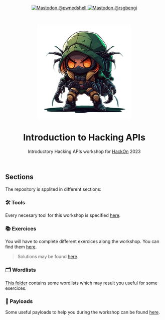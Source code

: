 <p align="center">
    <a href="https://infosec.exchange/@pwnedshell" target="_blank">
        <img alt="Mastodon @pwnedshell" src="https://img.shields.io/mastodon/follow/109304432038435279?domain=https%3A%2F%2Finfosec.exchange&label=%40PwnedShell&logo=mastodon&style=for-the-badge">
    </a>
    <a href="https://infosec.exchange/@rsgbengi" target="_blank">
        <img alt="Mastodon @rsgbengi" src="https://img.shields.io/mastodon/follow/109654976841596926?domain=https%3A%2F%2Finfosec.exchange&label=%40Rsgbengi&logo=mastodon&style=for-the-badge">
    </a>
</p>

<br>
<p align="center">
  <a href="#">
    <img src="src/img/logo.png" alt="Logo" width="300" height="300">
  </a>

  <h1 align="center">Introduction to Hacking APIs</h1>

  <p align="center">
    Introductory Hacking APIs workshop for <a href="https://hackon.es">HackOn</a> 2023
  </p>
</p>

<br>

## Sections
The repository is spplited in different sections:

### 🛠️ Tools
Every necesary tool for this workshop is specified [here](doc/Tools.md).

### 📚 Exercices
You will have to complete different exercices along the workshop. You can find them [here](doc/Exercices.md).

> Solutions may be found [here](https://www.youtube.com/watch?v=dQw4w9WgXcQ).

### 🗂️ Wordlists
[This folder](wordlists) contains some wordilsts which may result you useful for some exercices.

### 🦠 Payloads
Some useful payloads to help you during the workshop can be found [here](doc/Payloads.md).
